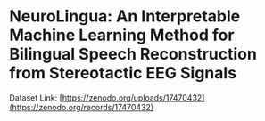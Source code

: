 # NeuroLingua: An Interpretable Machine Learning Method for Bilingual Speech Reconstruction from Stereotactic EEG Signals

Dataset Link: [https://zenodo.org/uploads/17470432](https://zenodo.org/records/17470432)
